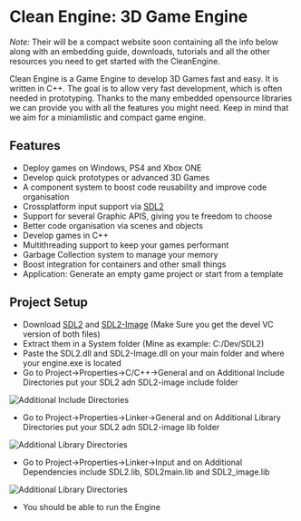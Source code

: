 Clean Engine: 3D Game Engine
==========

_Note:_ Their will be a compact website soon containing all the info below along with an embedding guide, downloads, tutorials and all the other resources you need to get started with the CleanEngine.

Clean Engine is a Game Engine to develop 3D Games fast and easy. It is written in C++. The goal is to allow very fast development, which is often needed in prototyping. Thanks to the many embedded opensource libraries we can provide you with all the features you might need. Keep in mind that we aim for a miniamlistic and compact game engine.


## Features

  * Deploy games on Windows, PS4 and Xbox ONE
  * Develop quick prototypes or advanced 3D Games
  * A component system to boost code reusability and improve code organisation
  * Crossplatform input support via [SDL2](http://www.libsdl.org/)
  * Support for several Graphic APIS, giving you te freedom to choose 
  * Better code organisation via scenes and objects
  * Develop games in C++
  * Multithreading support to keep your games performant
  * Garbage Collection system to manage your memory
  * Boost integration for containers and other small things
  * Application: Generate an empty game project or start from a template

## Project Setup
  * Download [SDL2](https://github.com/libsdl-org/SDL/releases) and [SDL2-Image](https://github.com/libsdl-org/SDL_image/releases) (Make Sure you get the devel VC version of both files)
  * Extract them in a System folder (Mine as example: C:/Dev/SDL2)
  * Paste the SDL2.dll and SDL2-Image.dll on your main folder and where your engine.exe is located
  * Go to Project->Properties->C/C++->General and on Additional Include Directories put your SDL2 adn SDL2-image include folder
  
  ![Additional Include Directories](https://i.imgur.com/riRi7kA.png)
  * Go to Project->Properties->Linker->General and on Additional Library Directories put your SDL2 adn SDL2-image lib folder
  
  ![Additional Library Directories](https://i.imgur.com/PMiwVbq.png)
  * Go to Project->Properties->Linker->Input and on Additional Dependencies include SDL2.lib, SDL2main.lib and SDL2_image.lib

  ![Additional Library Directories](https://i.imgur.com/9srJSoU.png)
  * You should be able to run the Engine
